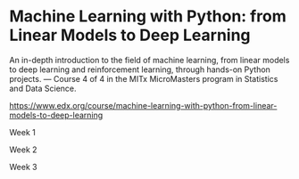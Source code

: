 # Machine Learning with Python: from Linear Models to Deep Learning
An in-depth introduction to the field of machine learning, from linear models to deep learning and reinforcement learning, through hands-on Python projects. — Course 4 of 4 in the MITx MicroMasters program in Statistics and Data Science.

https://www.edx.org/course/machine-learning-with-python-from-linear-models-to-deep-learning

Week 1

Week 2

Week 3

